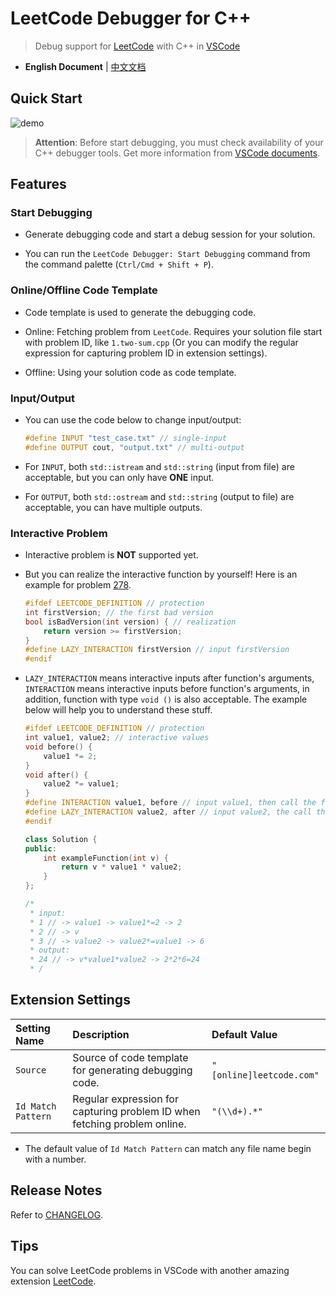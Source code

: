 # LeetCode Debugger for C++

> Debug support for [LeetCode](https://leetcode.com/) with C++ in [VSCode](https://code.visualstudio.com/)

- **English Document** | [中文文档](https://github.com/XavierCai1996/vscode-leetcode-cpp-debug/blob/master/README_zh-CN.md)

## Quick Start

![demo](https://raw.githubusercontent.com/XavierCai1996/vscode-leetcode-cpp-debug/master/docs/imgs/demo.gif)

> **Attention**: Before start debugging, you must check availability of your C++ debugger tools. Get more information from [VSCode documents](https://code.visualstudio.com/docs/cpp/config-mingw#cpp-atricles).

## Features

### Start Debugging

- Generate debugging code and start a debug session for your solution.

- You can run the `LeetCode Debugger: Start Debugging` command from the command palette (`Ctrl/Cmd + Shift + P`).

### Online/Offline Code Template

- Code template is used to generate the debugging code.

- Online: Fetching problem from `LeetCode`. Requires your solution file start with problem ID, like `1.two-sum.cpp` (Or you can modify the regular expression for capturing problem ID in extension settings).

- Offline: Using your solution code as code template.

### Input/Output

- You can use the code below to change input/output:

    ```cpp
    #define INPUT "test_case.txt" // single-input
    #define OUTPUT cout, "output.txt" // multi-output
    ```

- For `INPUT`, both `std::istream` and `std::string` (input from file) are acceptable, but you can only have **ONE** input.

- For `OUTPUT`, both `std::ostream` and `std::string` (output to file) are acceptable, you can have multiple outputs.

### Interactive Problem

- Interactive problem is **NOT** supported yet.

- But you can realize the interactive function by yourself! Here is an example for problem [278](https://leetcode.com/problems/first-bad-version/).

    ```cpp
    #ifdef LEETCODE_DEFINITION // protection
    int firstVersion; // the first bad version
    bool isBadVersion(int version) { // realization
        return version >= firstVersion;
    }
    #define LAZY_INTERACTION firstVersion // input firstVersion
    #endif
    ```

- `LAZY_INTERACTION` means interactive inputs after function's arguments, `INTERACTION` means interactive inputs before function's arguments, in addition, function with type `void ()` is also acceptable. The example below will help you to understand these stuff.

    ```cpp
    #ifdef LEETCODE_DEFINITION // protection
    int value1, value2; // interactive values
    void before() {
        value1 *= 2;
    }
    void after() {
        value2 *= value1;
    }
    #define INTERACTION value1, before // input value1, then call the function 'before()'
    #define LAZY_INTERACTION value2, after // input value2, the call the function 'after()'
    #endif

    class Solution {
    public:
        int exampleFunction(int v) {
            return v * value1 * value2;
        }
    };

    /*
     * input:
     * 1 // -> value1 -> value1*=2 -> 2
     * 2 // -> v
     * 3 // -> value2 -> value2*=value1 -> 6
     * output:
     * 24 // -> v*value1*value2 -> 2*2*6=24
     * /
    ```

## Extension Settings

Setting Name|Description|Default Value
:---|:---|:---
`Source`|Source of code template for generating debugging code.|`"[online]leetcode.com"`
`Id Match Pattern`|Regular expression for capturing problem ID when fetching problem online.|`"(\\d+).*"`

- The default value of `Id Match Pattern` can match any file name begin with a number.

## Release Notes

Refer to [CHANGELOG](https://github.com/XavierCai1996/vscode-leetcode-cpp-debug/blob/master/CHANGELOG.md).

## Tips

You can solve LeetCode problems in VSCode with another amazing extension [LeetCode](https://marketplace.visualstudio.com/items?itemName=shengchen.vscode-leetcode).
